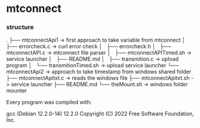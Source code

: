 # mtconnect

### structure
.
├── mtconnectApi1               -> first approach to take variable from mtconnect
│   ├── errorcheck.c            -> curl error check
│   ├── errorcheck.h
│   ├── mtconnectAPI.c          -> mtconnect file parser
│   ├── mtconnectAPITimed.sh    -> service launcher
│   ├── README.md
│   ├── transmition.c           -> upload program
│   └── transmitionTimed.sh     -> upload service launcher
└── mtconnectApi2               -> approach to take timestamp from windows shared folder
    ├── mtconnectApitxt.c       -> reads the windows file
    ├── mtconnectApitxt.sh      -> service launcher
    ├── README.md
    └── theMount.sh             -> windows folder mounter


Every program was compiled with:

gcc (Debian 12.2.0-14) 12.2.0
Copyright (C) 2022 Free Software Foundation, Inc.
